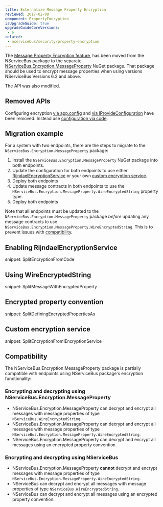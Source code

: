 ```yaml
---
title: Externalize Message Property Encryption
reviewed: 2017-02-08
component: PropertyEncryption
isUpgradeGuide: true
upgradeGuideCoreVersions:
 - 6
related: 
 - nservicebus/security/property-encryption
---
```


The [Message Property Encryption feature](/nservicebus/security/property-encryption.md), has been moved from the NServiceBus package to the separate [NServiceBus.Encryption.MessageProperty](https://www.nuget.org/packages/NServiceBus.Encryption.MessageProperty/) NuGet package. That package should be used to encrypt message properties when using versions NServiceBus Versions 6.2 and above.

The API was also modified.


## Removed APIs

Configuring encryption [via app.config](/nservicebus/security/property-encryption.md#configuration-via-app-config) and [via IProvideConfiguration](/nservicebus/security/property-encryption.md#configuration-via-iprovideconfiguration) have been removed. Instead use [configuration via code](/nservicebus/security/property-encryption.md#configuration-via-code).


## Migration example

For a system with two endpoints, there are the steps to migrate to the `NServiceBus.Encryption.MessageProperty` package:

1. Install the `NServiceBus.Encryption.MessageProperty` NuGet package into both endpoints.
1. Update the configuration for both endpoints to use either [RijndaelEncryptionService](#enabling-rijndaelencryptionservice) or your own [custom encryption service](#custom-encryption-service).
1. Deploy both endpoints
1. Update message contracts in both endpoints to use the `NServiceBus.Encryption.MessageProperty.WireEncryptedString` property type.
1. Deploy both endpoints

Note that all endpoints must be updated to the `NServiceBus.Encryption.MessageProperty` package _before_ updating any message contracts to use `NServiceBus.Encryption.MessageProperty.WireEncryptedString`. This is to prevent issues with [compatibility](#compatibility).

## Enabling RijndaelEncryptionService

snippet: SplitEncryptionFromCode


## Using WireEncryptedString

snippet: SplitMessageWithEncryptedProperty


## Encrypted property convention

snippet: SplitDefiningEncryptedPropertiesAs


## Custom encryption service

snippet: SplitEncryptionFromIEncryptionService



## Compatibility

The NServiceBus.Encryption.MessageProperty package is partially compatible with endpoints using NServiceBus package's encryption functionality:


### Encrypting and decrypting using NServiceBus.Encryption.MessageProperty
* NServiceBus.Encryption.MessageProperty can decrypt and encrypt all messages with message properties of type `NServiceBus.WireEncryptedString`.
* NServiceBus.Encryption.MessageProperty can decrypt and encrypt all messages with message properties of type `NServiceBus.Encryption.MessageProperty.WireEncryptedString`.
* NServiceBus.Encryption.MessageProperty can decrypt and encrypt all messages using an encrypted property convention.


### Encrypting and decrypting using NServiceBus
* NServiceBus.Encryption.MessageProperty **cannot** decrypt and encrypt messages with message properties of type `NServiceBus.Encryption.MessageProperty.WireEncryptedString`.
* NServiceBus can decrypt and encrypt all messages with message properties of type `NServiceBus.WireEncryptedString`.
* NServiceBus can decrypt and encrypt all messages using an encrypted property convention.

